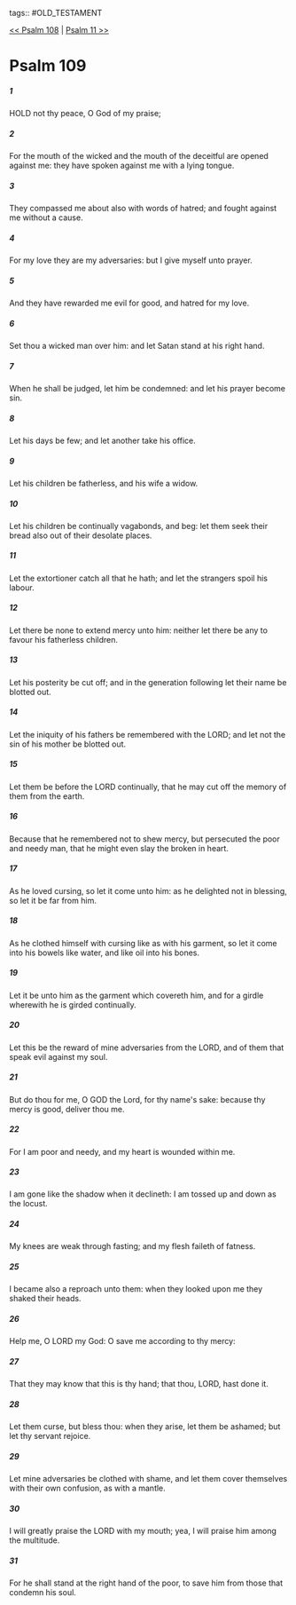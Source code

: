 tags:: #OLD_TESTAMENT

[<< Psalm 108](OLD_TESTAMENT/19_Psalms/Psalm_108.md) | [Psalm 11 >>](OLD_TESTAMENT/19_Psalms/Psalm_11.md)

# Psalm 109

##### 1

HOLD not thy peace, O God of my praise;

##### 2

For the mouth of the wicked and the mouth of the deceitful are opened against me: they have spoken against me with a lying tongue.

##### 3

They compassed me about also with words of hatred; and fought against me without a cause.

##### 4

For my love they are my adversaries: but I give myself unto prayer.

##### 5

And they have rewarded me evil for good, and hatred for my love.

##### 6

Set thou a wicked man over him: and let Satan stand at his right hand.

##### 7

When he shall be judged, let him be condemned: and let his prayer become sin.

##### 8

Let his days be few; and let another take his office.

##### 9

Let his children be fatherless, and his wife a widow.

##### 10

Let his children be continually vagabonds, and beg: let them seek their bread also out of their desolate places.

##### 11

Let the extortioner catch all that he hath; and let the strangers spoil his labour.

##### 12

Let there be none to extend mercy unto him: neither let there be any to favour his fatherless children.

##### 13

Let his posterity be cut off; and in the generation following let their name be blotted out.

##### 14

Let the iniquity of his fathers be remembered with the LORD; and let not the sin of his mother be blotted out.

##### 15

Let them be before the LORD continually, that he may cut off the memory of them from the earth.

##### 16

Because that he remembered not to shew mercy, but persecuted the poor and needy man, that he might even slay the broken in heart.

##### 17

As he loved cursing, so let it come unto him: as he delighted not in blessing, so let it be far from him.

##### 18

As he clothed himself with cursing like as with his garment, so let it come into his bowels like water, and like oil into his bones.

##### 19

Let it be unto him as the garment which covereth him, and for a girdle wherewith he is girded continually.

##### 20

Let this be the reward of mine adversaries from the LORD, and of them that speak evil against my soul.

##### 21

But do thou for me, O GOD the Lord, for thy name's sake: because thy mercy is good, deliver thou me.

##### 22

For I am poor and needy, and my heart is wounded within me.

##### 23

I am gone like the shadow when it declineth: I am tossed up and down as the locust.

##### 24

My knees are weak through fasting; and my flesh faileth of fatness.

##### 25

I became also a reproach unto them: when they looked upon me they shaked their heads.

##### 26

Help me, O LORD my God: O save me according to thy mercy:

##### 27

That they may know that this is thy hand; that thou, LORD, hast done it.

##### 28

Let them curse, but bless thou: when they arise, let them be ashamed; but let thy servant rejoice.

##### 29

Let mine adversaries be clothed with shame, and let them cover themselves with their own confusion, as with a mantle.

##### 30

I will greatly praise the LORD with my mouth; yea, I will praise him among the multitude.

##### 31

For he shall stand at the right hand of the poor, to save him from those that condemn his soul.
